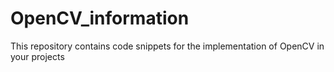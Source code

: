 # OpenCV_information
This repository contains code snippets for the implementation of OpenCV in your projects
